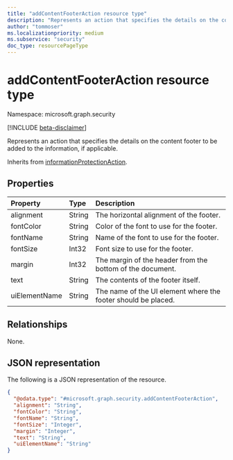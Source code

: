 ```yaml
---
title: "addContentFooterAction resource type"
description: "Represents an action that specifies the details on the content footer to be added to the information, if applicable."
author: "tommoser"
ms.localizationpriority: medium
ms.subservice: "security"
doc_type: resourcePageType
---
```


# addContentFooterAction resource type

Namespace: microsoft.graph.security

[!INCLUDE [beta-disclaimer](../../includes/beta-disclaimer.md)]

Represents an action that specifies the details on the content footer to be added to the information, if applicable.

Inherits from [informationProtectionAction](../resources/security-informationprotectionaction.md).

## Properties
| Property      | Type   | Description                                                   |
| :------------ | :----- | :------------------------------------------------------------ |
| alignment     | String | The horizontal alignment of the footer.                       |
| fontColor     | String | Color of the font to use for the footer.                      |
| fontName      | String | Name of the font to use for the footer.                       |
| fontSize      | Int32  | Font size to use for the footer.                              |
| margin        | Int32  | The margin of the header from the bottom of the document.     |
| text          | String | The contents of the footer itself.                            |
| uiElementName | String | The name of the UI element where the footer should be placed. |

## Relationships
None.

## JSON representation
The following is a JSON representation of the resource.
<!-- {
  "blockType": "resource",
  "@odata.type": "microsoft.graph.security.addContentFooterAction"
}
-->
``` json
{
  "@odata.type": "#microsoft.graph.security.addContentFooterAction",
  "alignment": "String",
  "fontColor": "String",
  "fontName": "String",
  "fontSize": "Integer",
  "margin": "Integer",
  "text": "String",
  "uiElementName": "String"
}
```

